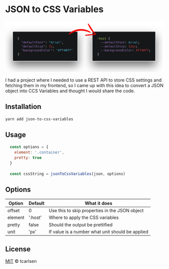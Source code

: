 # JSON to CSS Variables

![image](./image.png)

I had a project where I needed to use a REST API to store CSS settings and fetching them in my frontend, so I came up with this idea to convert a JSON object into CCS Variables and thought I would share the code.

## Installation

```bash
yarn add json-to-css-variables
```

## Usage

```javascript
  const options = {
    element: '.container',
    pretty: true
  }

  const cssString = jsonToCssVariables(json, options)
```

## Options

| Option   | Default | What it does                                     |
| -------- | ------- | ------------------------------------------------ |
| offset   | 0       | Use this to skip properties in the JSON object   |
| element  | ':host' | Where to apply the CSS variables                 |
| pretty   | false   | Should the output be prettified                  |
| unit     | 'px'    | If value is a number what unit should be applied |

## License

[MIT](LICENSE) © tcarlsen
